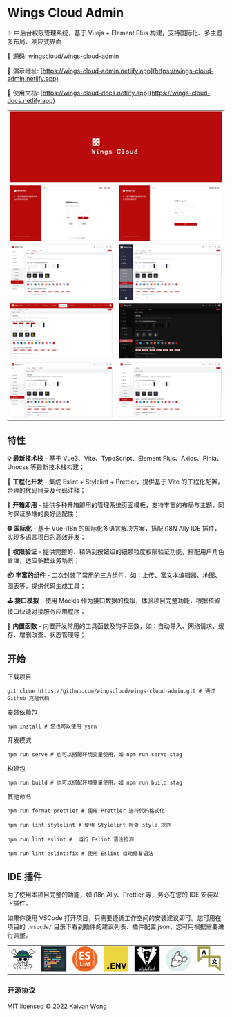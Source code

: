 # Wings Cloud Admin

✨ 中后台权限管理系统，基于 Vuejs + Element Plus 构建，支持国际化、多主题多布局、响应式界面

📌 源码: [wingscloud/wings-cloud-admin](https://github.com/wingscloud/wings-cloud-admin)

🌰 演示地址: [https://wings-cloud-admin.netlify.app](https://wings-cloud-admin.netlify.app)

📘 使用文档: [https://wings-cloud-docs.netlify.app](https://wings-cloud-docs.netlify.app)

<table>
	<tr>
    <td colspan="2"> <img width="100%" src="./.github/icons/banner.svg"></td>
  </tr>
  <tr>
    <td><img width="100%" src="./.github/assets/signin.jpg"></td>
    <td><img width="100%" src="./.github/assets/signup.jpg"></td>
  </tr>
  <tr>
    <td><img width="100%" src="./.github/assets/layout.jpg"></td>
    <td><img width="100%" src="./.github/assets/layout-aside.jpg"></td>
  </tr>
  <tr>
    <td><img width="100%" src="./.github/assets/theme.jpg"></td>
    <td><img width="100%" src="./.github/assets/dark.jpg"></td>
  </tr>
  <tr>
    <td><img width="100%" src="./.github/assets/square.jpg"></td>
    <td><img width="100%" src="./.github/assets/round.jpg"></td>
  </tr>
</table>

## 特性

**💡 最新技术栈** - 基于 Vue3、Vite、TypeScript、Element Plus、Axios、Pinia、Unocss 等最新技术栈构建；

**🚀 工程化开发** - 集成 Eslint + Stylelint + Prettier，提供基于 Vite 的工程化配置，合理的代码目录及代码注释；

**🎨 开箱即用** - 提供多种开箱即用的管理系统页面模板，支持丰富的布局与主题，同时保证多端的良好适配性；

**🌐 国际化** - 基于 Vue-i18n 的国际化多语言解决方案，搭配 i18N Ally IDE 插件，实现多语言项目的高效开发；

**🔑 权限验证** - 提供完整的、精确到按钮级的细颗粒度权限验证功能，搭配用户角色管理，适应多数业务场景；

**📦 丰富的组件** - 二次封装了常用的三方组件，如：上传、富文本编辑器、地图、图表等，提供代码生成工具；

**🕹️ 接口模拟** - 使用 Mockjs 作为接口数据的模拟，体验项目完整功能，根据预留接口快速对接服务应用程序；

**🎯 内置函数** - 内置开发常用的工具函数及钩子函数，如：自动导入、网络请求、缓存、增删改查、状态管理等；

## 开始

下载项目

```shell
git clone https://github.com/wingscloud/wings-cloud-admin.git # 通过 Github 克隆代码
```

安装依赖包

```shell
npm install # 您也可以使用 yarn
```

开发模式

```shell
npm run serve # 也可以搭配环境变量使用，如 npm run serve:stag
```

构建包

```shell
npm run build # 也可以搭配环境变量使用，如 npm run build:stag
```

其他命令

```shell
npm run format:prettier # 使用 Prettier 进行代码格式化

npm run lint:stylelint # 使用 Stylelint 检查 style 规范

npm run lint:eslint #  运行 Eslint 语法检测

npm run lint:eslint:fix # 使用 Eslint 自动修复语法
```

## IDE 插件

为了使用本项目完整的功能，如 i18n Ally、Prettier 等，务必在您的 IDE 安装以下插件。

如果你使用 VSCode 打开项目，只需要遵循工作空间的安装建议即可。您可用在项目的 `.vsocde/` 目录下看到插件的建议列表、插件配置 json，您可用根据需要进行调整。

<table>
  <tr>
    <td><img width="90" src="./.github/assets/vscode-plugin-volar.png"></td>
    <td><img width="90" src="./.github/assets/vscode-plugin-prettier.png"></td>
    <td><img width="90" src="./.github/assets/vscode-plugin-eslint.png"></td>
    <td><img width="90" src="./.github/assets/vscode-plugin-dot-env.png"></td>
    <td><img width="90" src="./.github/assets/vscode-plugin-stylelint.png"></td>
    <td><img width="90" src="./.github/assets/vscode-plugin-editor-config.png"></td>
    <td><img width="90" src="./.github/assets/vscode-plugin-i18n-ally.png"></td>
  </tr>
</table>

### 开源协议

[MIT licensed](./LICENSE) © 2022 [Kaivan Wong](https://github.com/kaivanwong)
